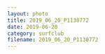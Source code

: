 ```yaml
---
layout: photo
title: 2019_06_20_P1130772
date: 2019-06-20
category: surfclub
filename: 2019_06_20_P1130772
---
```

